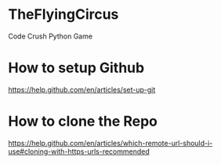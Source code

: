 # TheFlyingCircus
Code Crush Python Game


# How to setup Github
https://help.github.com/en/articles/set-up-git

# How to clone the Repo
https://help.github.com/en/articles/which-remote-url-should-i-use#cloning-with-https-urls-recommended
